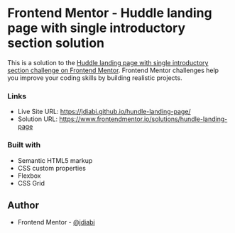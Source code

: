 # Frontend Mentor - Huddle landing page with single introductory section solution

This is a solution to the [Huddle landing page with single introductory section challenge on Frontend Mentor](https://www.frontendmentor.io/challenges/huddle-landing-page-with-a-single-introductory-section-B_2Wvxgi0). Frontend Mentor challenges help you improve your coding skills by building realistic projects.

### Links

- Live Site URL: https://jdiabi.github.io/hundle-landing-page/
- Solution URL: https://www.frontendmentor.io/solutions/hundle-landing-page


### Built with

- Semantic HTML5 markup
- CSS custom properties
- Flexbox
- CSS Grid

## Author

- Frontend Mentor - [@jdiabi](https://www.frontendmentor.io/profile/jdiabi)
